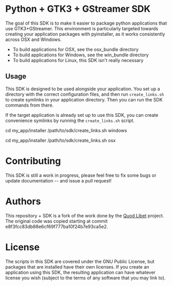 Python + GTK3 + GStreamer SDK
=============================

The goal of this SDK is to make it easier to package python applications that
use GTK3+GStreamer. This environment is particularly targeted towards creating
your application packages with pyinstaller, as it works consistently across
OSX and Windows.

* To build applications for OSX, see the osx_bundle directory
* To build applications for Windows, see the win_bundle directory
* To build applications for Linux, this SDK isn't really necessary

Usage
-----

This SDK is designed to be used alongside your application. You set up a
directory with the correct configuration files, and then run `create_links.sh`
to create symlinks in your application directory. Then you can run the 
SDK commands from there.

If the target application is already set up to use this SDK, you can create
convenience symlinks by running the `create_links.sh` script.

  cd my_app/installer
  /path/to/sdk/create_links.sh windows

  cd my_app/installer
  /path/to/sdk/create_links.sh osx

Contributing
============

This SDK is still a work in progress, please feel free to fix some bugs or
update documentation -- and issue a pull request!

Authors
=======

This repository + SDK is a fork of the work done by the
[Quod Libet](https://github.com/quodlibet/quodlibet) project. The original
code was copied starting at commit e8f3fcc83db88e6cf69f777ba10f24b7e93ca5e2.

License
=======

The scripts in this SDK are covered under the GNU Public License, but packages
that are installed have their own licenses. If you create an application using
this SDK, the resulting application can have whatever license you wish (subject
to the terms of any software that you may link to).
